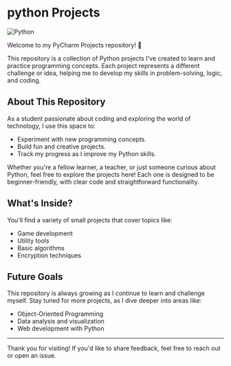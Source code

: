 # python Projects
![Python](https://img.shields.io/badge/-Python-3776AB?logo=python&logoColor=white)


Welcome to my PyCharm Projects repository! 🚀

This repository is a collection of Python projects I've created to learn and practice programming concepts. Each project represents a different challenge or idea, helping me to develop my skills in problem-solving, logic, and coding.

## About This Repository

As a student passionate about coding and exploring the world of technology, I use this space to:
- Experiment with new programming concepts.
- Build fun and creative projects.
- Track my progress as I improve my Python skills.

Whether you're a fellow learner, a teacher, or just someone curious about Python, feel free to explore the projects here! Each one is designed to be beginner-friendly, with clear code and straightforward functionality.

## What's Inside?

You'll find a variety of small projects that cover topics like:
- Game development
- Utility tools
- Basic algorithms
- Encryption techniques

## Future Goals

This repository is always growing as I continue to learn and challenge myself. Stay tuned for more projects, as I dive deeper into areas like:
- Object-Oriented Programming
- Data analysis and visualization
- Web development with Python

---

Thank you for visiting! If you'd like to share feedback, feel free to reach out or open an issue.
